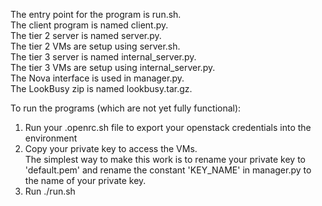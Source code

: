 The entry point for the program is run.sh.<br>
The client program is named client.py.<br>
The tier 2 server is named server.py.<br>
The tier 2 VMs are setup using server.sh.<br>
The tier 3 server is named internal_server.py.<br>
The tier 3 VMs are setup using internal_server.py.<br>
The Nova interface is used in manager.py.<br>
The LookBusy zip is named lookbusy.tar.gz.<br>

To run the programs (which are not yet fully functional):<br>
1) Run your .openrc.sh file to export your openstack credentials into the environment<br>
2) Copy your private key to access the VMs.<br>
   The simplest way to make this work is to rename your private key to 'default.pem' and rename the constant 'KEY_NAME' in manager.py to the name of your private key.<br>
3) Run ./run.sh
